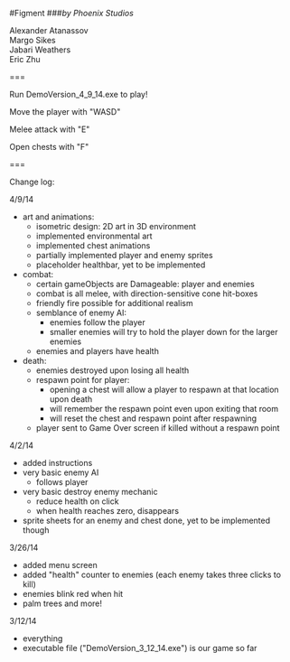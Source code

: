 #Figment
###_by Phoenix Studios_


Alexander Atanassov  
Margo Sikes  
Jabari Weathers  
Eric Zhu  

===

Run DemoVersion_4_9_14.exe to play!


Move the player with "WASD"

Melee attack with "E"

Open chests with "F"

===

Change log:

4/9/14
- art and animations:
  - isometric design: 2D art in 3D environment
  - implemented environmental art
  - implemented chest animations
  - partially implemented player and enemy sprites
  - placeholder healthbar, yet to be implemented
- combat:
  - certain gameObjects are Damageable: player and enemies
  - combat is all melee, with direction-sensitive cone hit-boxes 
  - friendly fire possible for additional realism
  - semblance of enemy AI:
    - enemies follow the player
    - smaller enemies will try to hold the player down for the larger enemies
  - enemies and players have health
- death:
  - enemies destroyed upon losing all health
  - respawn point for player:
    - opening a chest will allow a player to respawn at that location upon death
    - will remember the respawn point even upon exiting that room
    - will reset the chest and respawn point after respawning
  - player sent to Game Over screen if killed without a respawn point


4/2/14
- added instructions
- very basic enemy AI
  - follows player
- very basic destroy enemy mechanic
  - reduce health on click
  - when health reaches zero, disappears
- sprite sheets for an enemy and chest done, yet to be implemented though


3/26/14
- added menu screen
- added "health" counter to enemies (each enemy takes three clicks to kill)
- enemies blink red when hit
- palm trees and more!


3/12/14
- everything
- executable file ("DemoVersion_3_12_14.exe") is our game so far